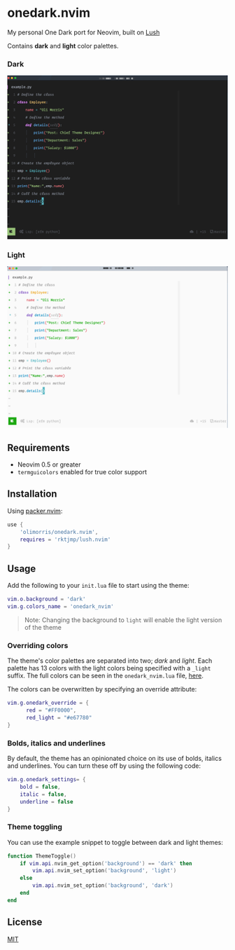 # onedark.nvim
My personal One Dark port for Neovim, built on [Lush](https://github.com/rktjmp/lush.nvim)

Contains **dark** and **light** color palettes.

### Dark
![Dark](screenshots/dark.png "Dark")

### Light
![Light](screenshots/light.png "Light")

## Requirements
- Neovim 0.5 or greater
- `termguicolors` enabled for true color support

## Installation
Using [packer.nvim](https://github.com/wbthomason/packer.nvim):

```lua
use {
    'olimorris/onedark.nvim',
    requires = 'rktjmp/lush.nvim'
}
```

## Usage
Add the following to your `init.lua` file to start using the theme:

```lua
vim.o.background = 'dark'
vim.g.colors_name = 'onedark_nvim'
```
> Note: Changing the background to `light` will enable the light version of the theme

### Overriding colors
The theme's color palettes are separated into two; *dark* and *light*. Each palette has 13 colors with the light colors being specified with a `_light` suffix. The full colors can be seen in the `onedark_nvim.lua` file, [here](lua/lush_theme/onedark_nvim.lua).

The colors can be overwritten by specifying an override attribute:

```lua
vim.g.onedark_override = {
      red = "#FF0000",
      red_light = "#e67780"
}
```

### Bolds, italics and underlines
By default, the theme has an opinionated choice on its use of bolds, italics and underlines. You can turn these off by using the following code:

```lua
vim.g.onedark_settings= {
    bold = false,
    italic = false,
    underline = false
}
```

### Theme toggling
You can use the example snippet to toggle between dark and light themes:

```lua
function ThemeToggle()
    if vim.api.nvim_get_option('background') == 'dark' then
        vim.api.nvim_set_option('background', 'light')
    else
        vim.api.nvim_set_option('background', 'dark')
    end
end
```

## License
[MIT](https://github.com/olimorris/onedark.nvim/blob/master/LICENSE.md)
